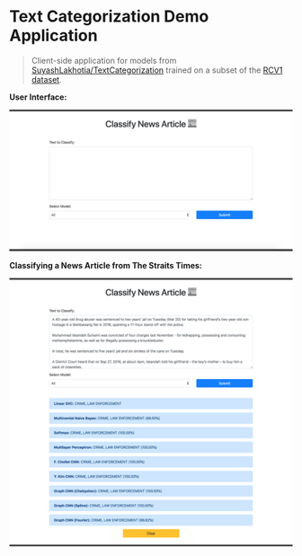 # Text Categorization Demo Application

> Client-side application for models from [SuyashLakhotia/TextCategorization](https://github.com/SuyashLakhotia/TextCategorization) trained on a subset of the [RCV1 dataset](http://www.jmlr.org/papers/volume5/lewis04a/lewis04a.pdf).

**User Interface:**

![](screenshots/1.png)

**Classifying a News Article from The Straits Times:**

![](screenshots/2.png)
